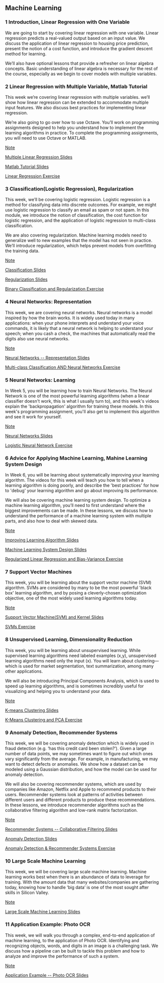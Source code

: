 ## Machine Learning

### 1 Introduction, Linear Regression with One Variable

We are going to start by covering linear regression with one variable. Linear regression predicts a real-valued output based on an input value. We discuss the application of linear regression to housing price prediction, present the notion of a cost function, and introduce the gradient descent method for learning.

We’ll also have optional lessons that provide a refresher on linear algebra concepts. Basic understanding of linear algebra is necessary for the rest of the course, especially as we begin to cover models with multiple variables.

### 2 Linear Regression with Multiple Variable, Matlab Tutorial

This week we’re covering linear regression with multiple variables. we’ll show how linear regression can be extended to accommodate multiple input features. We also discuss best practices for implementing linear regression.

We’re also going to go over how to use Octave. You’ll work on programming assignments designed to help you understand how to implement the learning algorithms in practice. To complete the programming assignments, you will need to use Octave or MATLAB.

[Note](https://github.com/JiaRuiShao/Machine-Learning/blob/master/2%20Linear%20Regression%20with%20Multiple%20Variables/README.md)

[Multiple Linear Regression Slides](https://github.com/JiaRuiShao/Machine-Learning/blob/master/2%20Linear%20Regression%20with%20Multiple%20Variables/Multivariate%20Linear%20Regression%20Slides.pdf)

[Matlab Tutorial Slides](https://github.com/JiaRuiShao/Machine-Learning/blob/master/2%20Linear%20Regression%20with%20Multiple%20Variables/Octave%2C%20Matlab%20Tutorial%20Slides.pdf)

[Linear Regression Exercise](https://github.com/JiaRuiShao/Machine-Learning/tree/master/2%20Linear%20Regression%20with%20Multiple%20Variables/Exercise/MATLAB)

### 3 Classification(Logistic Regression), Regularization

This week, we’ll be covering logistic regression. Logistic regression is a method for classifying data into discrete outcomes. For example, we might use logistic regression to classify an email as spam or not spam. In this module, we introduce the notion of classification, the cost function for logistic regression, and the application of logistic regression to multi-class classification.

We are also covering regularization. Machine learning models need to generalize well to new examples that the model has not seen in practice. We’ll introduce regularization, which helps prevent models from overfitting the training data.

[Note](https://github.com/JiaRuiShao/Machine-Learning/blob/master/3%20Classification(Logistic%20Regression)%20AND%20Regularization/README.md)

[Classification Slides](https://github.com/JiaRuiShao/Machine-Learning/blob/master/3%20Classification(Logistic%20Regression)%20AND%20Regularization/Classification(Logistic%20Regression)%20Slides.pdf)

[Regularization Slides](https://github.com/JiaRuiShao/Machine-Learning/blob/master/3%20Classification(Logistic%20Regression)%20AND%20Regularization/Regularization%20Slides.pdf)

[Binary Classification and Regularization Exercise](https://github.com/JiaRuiShao/Machine-Learning/tree/master/3%20Classification(Logistic%20Regression)%20AND%20Regularization/Classification%20and%20Regularization%20Exercise/Exercise)

### 4 Neural Networks: Representation

This week, we are covering neural networks. Neural networks is a model inspired by how the brain works. It is widely used today in many applications: when your phone interprets and understand your voice commands, it is likely that a neural network is helping to understand your speech; when you cash a check, the machines that automatically read the digits also use neural networks.

[Note](https://github.com/JiaRuiShao/Machine-Learning/blob/master/4%20Neural%20Networks%20--%20Representation/README.md)

[Neural Networks -- Representation Slides](https://github.com/JiaRuiShao/Machine-Learning/blob/master/4%20Neural%20Networks%20--%20Representation/Neural%20Networks%20--%20Representation%20Slides.pdf)

[Multi-class Classification AND Neural Networks Exercise](https://github.com/JiaRuiShao/Machine-Learning/tree/master/4%20Neural%20Networks%20--%20Representation/Multi-class%20Classification%20AND%20Neural%20Networks%20Exercise)


### 5 Neural Networks: Learning

In Week 5, you will be learning how to train Neural Networks. The Neural Network is one of the most powerful learning algorithms (when a linear classifier doesn't work, this is what I usually turn to), and this week's videos explain the 'backpropagation' algorithm for training these models. In this week's programming assignment, you'll also get to implement this algorithm and see it work for yourself.

[Note](https://github.com/JiaRuiShao/Machine-Learning/blob/master/5%20Neural%20Networks%20--%20Learning/README.md)

[Neural Networks Slides](https://github.com/JiaRuiShao/Machine-Learning/blob/master/5%20Neural%20Networks%20--%20Learning/Neural%20Network%20Slides.pdf)

[Logistic Neural Network Exercise](https://github.com/JiaRuiShao/Machine-Learning/tree/master/5%20Neural%20Networks%20--%20Learning/Logistic%20Neural%20Network%20Exercise)

### 6 Advice for Applying Machine Learning, Mahine Learning System Design

In Week 6, you will be learning about systematically improving your learning algorithm. The videos for this week will teach you how to tell when a learning algorithm is doing poorly, and describe the 'best practices' for how to 'debug' your learning algorithm and go about improving its performance.

We will also be covering machine learning system design. To optimize a machine learning algorithm, you’ll need to first understand where the biggest improvements can be made. In these lessons, we discuss how to understand the performance of a machine learning system with multiple parts, and also how to deal with skewed data.

[Note](https://github.com/JiaRuiShao/Machine-Learning/blob/master/6%20Improving%20Learning%20Algorithm%20And%20ML%20System%20Design/README.md)

[Improving Learning Algorithm Slides](https://github.com/JiaRuiShao/Machine-Learning/blob/master/6%20Improving%20Learning%20Algorithm%20And%20ML%20System%20Design/Improving%20Learning%20Algorithm%20Slides.pdf)

[Machine Learning System Design Slides](https://github.com/JiaRuiShao/Machine-Learning/blob/master/6%20Improving%20Learning%20Algorithm%20And%20ML%20System%20Design/Machine%20Learning%20System%20Design%20Slides.pdf)

[Regularized Linear Regression and Bias-Variance Exercise](https://github.com/JiaRuiShao/Machine-Learning/tree/master/6%20Improving%20Learning%20Algorithm%20And%20ML%20System%20Design/Regularized%20Linear%20Regression%20and%20Bias-Variance%20Exercise/Exercise)

### 7 Support Vector Machines

This week, you will be learning about the support vector machine (SVM) algorithm. SVMs are considered by many to be the most powerful 'black box' learning algorithm, and by posing a cleverly-chosen optimization objective, one of the most widely used learning algorithms today.

[Note](https://github.com/JiaRuiShao/Machine-Learning/blob/master/7%20Support%20Vector%20Machines(SVM)%20Algorithm/README.md)

[Support Vector Machine(SVM) and Kernel Slides](https://github.com/JiaRuiShao/Machine-Learning/blob/master/7%20Support%20Vector%20Machines(SVM)%20Algorithm/Support%20Vector%20Machine(SVM)%20and%20Kernel%20Slides.pdf)

[SVMs Exercise](https://github.com/JiaRuiShao/Machine-Learning/tree/master/7%20Support%20Vector%20Machines(SVM)%20Algorithm/Support%20Vector%20Machines%20Exercise/Exercise)

### 8 Unsupervised Learning, Dimensionality Reduction

This week, you will be learning about unsupervised learning. While supervised learning algorithms need labeled examples (x,y), unsupervised learning algorithms need only the input (x). You will learn about clustering—which is used for market segmentation, text summarization, among many other applications.

We will also be introducing Principal Components Analysis, which is used to speed up learning algorithms, and is sometimes incredibly useful for visualizing and helping you to understand your data.

[Note](https://github.com/JiaRuiShao/Machine-Learning/blob/master/8%20Unsupervised%20Learning/README.md)

[K-means Clustering Slides](https://github.com/JiaRuiShao/Machine-Learning/blob/master/8%20Unsupervised%20Learning/K-means%20Clustering.pdf)

[K-Means Clustering and PCA Exercise](https://github.com/JiaRuiShao/Machine-Learning/tree/master/8%20Unsupervised%20Learning/K-Means%20Clustering%20and%20PCA%20Exercise)

### 9 Anomaly Detection, Recommender Systems

This week, we will be covering anomaly detection which is widely used in fraud detection (e.g. ‘has this credit card been stolen?’). Given a large number of data points, we may sometimes want to figure out which ones vary significantly from the average. For example, in manufacturing, we may want to detect defects or anomalies. We show how a dataset can be modeled using a Gaussian distribution, and how the model can be used for anomaly detection.

We will also be covering recommender systems, which are used by companies like Amazon, Netflix and Apple to recommend products to their users. Recommender systems look at patterns of activities between different users and different products to produce these recommendations. In these lessons, we introduce recommender algorithms such as the collaborative filtering algorithm and low-rank matrix factorization.

[Note](https://github.com/JiaRuiShao/Machine-Learning/blob/master/9%20Anomaly%20Detection%20%26%20Recommender%20Systems/README.md)

[Recommender Systems -- Collaborative Filtering Slides](https://github.com/JiaRuiShao/Machine-Learning/blob/master/9%20Anomaly%20Detection%20%26%20Recommender%20Systems/Recommender%20Systems%20--%20Collaborative%20Filtering%20Slides.pdf)

[Anomaly Detection Slides](https://github.com/JiaRuiShao/Machine-Learning/blob/master/9%20Anomaly%20Detection%20%26%20Recommender%20Systems/Anomaly%20Detection%20Slides.pdf)

[Anomaly Detection & Recommender Systems Exercise](https://github.com/JiaRuiShao/Machine-Learning/tree/master/9%20Anomaly%20Detection%20%26%20Recommender%20Systems/Anomaly%20Detection%20%26%20Recommender%20Systems%20Exercise)

### 10 Large Scale Machine Learning

This week, we will be covering large scale machine learning. Machine learning works best when there is an abundance of data to leverage for training. With the amount data that many websites/companies are gathering today, knowing how to handle ‘big data’ is one of the most sought after skills in Silicon Valley.

[Note](https://github.com/JiaRuiShao/Machine-Learning/blob/master/10%20Large%20Scale%20Machine%20Learning/README.md)

[Large Scale Machine Learning Slides](https://github.com/JiaRuiShao/Machine-Learning/blob/master/10%20Large%20Scale%20Machine%20Learning/Large%20Scale%20Machine%20Learning%20Slides.pdf)

### 11 Application Example: Photo OCR

This week, we will walk you through a complex, end-to-end application of machine learning, to the application of Photo OCR. Identifying and recognizing objects, words, and digits in an image is a challenging task. We discuss how a pipeline can be built to tackle this problem and how to analyze and improve the performance of such a system.

[Note](https://github.com/JiaRuiShao/Machine-Learning/blob/master/11%20Application%20Example%20--%20Photo%20OCR/README.md)

[Application Example -- Photo OCR Slides](https://github.com/JiaRuiShao/Machine-Learning/blob/master/11%20Application%20Example%20--%20Photo%20OCR/Application%20Example%20--%20Photo%20OCR%20Slides.pdf)